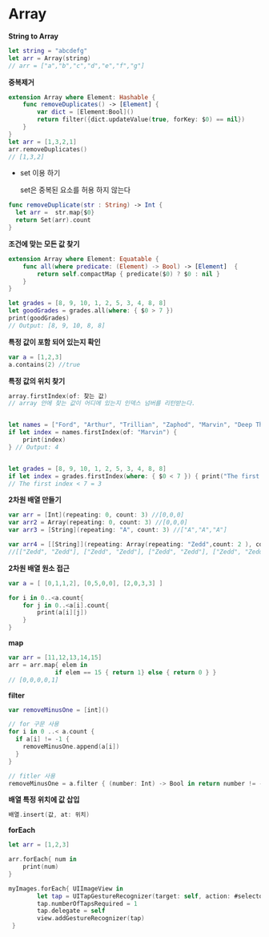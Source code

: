 # Array

**String to Array**

```swift
let string = "abcdefg"
let arr = Array(string)
// arr = ["a","b","c","d","e","f","g"]
```

**중복제거**

```swift
extension Array where Element: Hashable {
    func removeDuplicates() -> [Element] {
        var dict = [Element:Bool]()
        return filter({dict.updateValue(true, forKey: $0) == nil})
    }
}
let arr = [1,3,2,1]
arr.removeDuplicates()
// [1,3,2]
```

- set 이용 하기

  set은 중복된 요소를 허용 하지 않는다

```swift
func removeDuplicate(str : String) -> Int {
  let arr =  str.map{$0}
  return Set(arr).count
}
```



**조건에 맞는 모든 값 찾기**

```swift
extension Array where Element: Equatable {
    func all(where predicate: (Element) -> Bool) -> [Element]  {
        return self.compactMap { predicate($0) ? $0 : nil }
    }
}

let grades = [8, 9, 10, 1, 2, 5, 3, 4, 8, 8]
let goodGrades = grades.all(where: { $0 > 7 })
print(goodGrades)
// Output: [8, 9, 10, 8, 8]
```

**특정 값이 포함 되어 있는지 확인**

```swift
var a = [1,2,3]
a.contains(2) //true
```

**특정 값의 위치 찾기**

```swift
array.firstIndex(of: 찾는 값)
// array 안에 찾는 값이 어디에 있는지 인덱스 넘버를 리턴받는다.


let names = ["Ford", "Arthur", "Trillian", "Zaphod", "Marvin", "Deep Thought", "Eddie", "Slartibartfast", "Humma Kuvula"]
if let index = names.firstIndex(of: "Marvin") {
    print(index)
} // Output: 4


let grades = [8, 9, 10, 1, 2, 5, 3, 4, 8, 8]
if let index = grades.firstIndex(where: { $0 < 7 }) { print("The first index < 7 = \(index)") }
// The first index < 7 = 3
```

**2차원 배열 만들기**

```swift
var arr = [Int](repeating: 0, count: 3) //[0,0,0]
var arr2 = Array(repeating: 0, count: 3) //[0,0,0]
var arr3 = [String](repeating: "A", count: 3) //["A","A","A"]

var arr4 = [[String]](repeating: Array(repeating: "Zedd",count: 2 ), count: 4)
//[["Zedd", "Zedd"], ["Zedd", "Zedd"], ["Zedd", "Zedd"], ["Zedd", "Zedd"]]
```



**2차원 배열 원소 접근**

```swift
var a = [ [0,1,1,2], [0,5,0,0], [2,0,3,3] ]

for i in 0..<a.count{
    for j in 0..<a[i].count{
        print(a[i][j])
    }
}
```

**map**

```swift
var arr = [11,12,13,14,15]
arr = arr.map{ elem in
             if elem == 15 { return 1} else { return 0 } }
// [0,0,0,0,1]
```

**filter**

```swift
var removeMinusOne = [int]()

// for 구문 사용
for i in 0 ..< a.count {
  if a[i] != -1 {
    removeMinusOne.append(a[i])
  }
}

// fitler 사용
removeMinusOne = a.filter { (number: Int) -> Bool in return number != -1 }
```

**배열 특정 위치에 값 삽입**

```swift
배열.insert(값, at: 위치)
```

**forEach**

````swift
let arr = [1,2,3]

arr.forEach{ num in
    print(num)
}
````

```swift
myImages.forEach{ UIImageView in
        let tap = UITapGestureRecognizer(target: self, action: #selector(handleTap(gesture:)))
        tap.numberOfTapsRequired = 1
        tap.delegate = self
        view.addGestureRecognizer(tap)
 }
```

